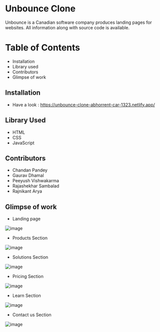 # Unbounce Clone

Unbounce is a Canadian software company produces landing pages for websites. All information along with source code is available.

# Table of Contents
- Installation
- Library used
- Contributors
- Glimpse of work

## Installation
- Have a look : https://unbounce-clone-abhorrent-car-1323.netlify.app/

## Library Used
- HTML
- CSS
- JavaScript

## Contributors
- Chandan Pandey
- Gaurav Dhamal
- Peeyush Vishwakarma
- Rajashekhar Sambalad
- Rajnikant Arya

## Glimpse of work

- Landing page

![image](https://user-images.githubusercontent.com/86916671/192465443-e18eda6d-57e2-4fea-9b9b-62250c1a30e2.png)

- Products Section

![image](https://user-images.githubusercontent.com/86916671/192465743-cbe1505d-f969-4e88-ab0c-5f77c7b2ff1c.png)

- Solutions Section

![image](https://user-images.githubusercontent.com/86916671/192468173-4f70df65-992f-4d0f-a027-4077279e26c9.png)

- Pricing Section

![image](https://user-images.githubusercontent.com/86916671/192468652-a5e829a6-db29-42c6-8481-45249252c21e.png)

- Learn Section

![image](https://user-images.githubusercontent.com/86916671/192466787-c1fbe21a-06f5-4cf1-a8bb-b02ff74c89b0.png)

- Contact us Section

![image](https://user-images.githubusercontent.com/86916671/192466619-e9dfcb2b-8f05-4256-9043-ef6e57387123.png)


